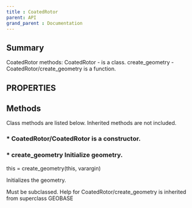 ```yaml
---
title : CoatedRotor
parent: API
grand_parent : Documentation
---
```

## Summary
CoatedRotor methods:
CoatedRotor - is a class.
create_geometry - CoatedRotor/create_geometry is a function.
## PROPERTIES
## Methods
Class methods are listed below. Inherited methods are not included.
### * CoatedRotor/CoatedRotor is a constructor.

### * create_geometry Initialize geometry.

this = create_geometry(this, varargin)

Initializes the geometry.

Must be subclassed.
Help for CoatedRotor/create_geometry is inherited from superclass GEOBASE

